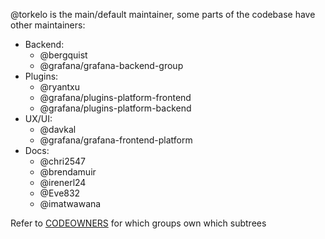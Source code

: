 @torkelo is the main/default maintainer, some parts of the codebase have other maintainers:

- Backend:
  - @bergquist
  - @grafana/grafana-backend-group
- Plugins:
  - @ryantxu
  - @grafana/plugins-platform-frontend
  - @grafana/plugins-platform-backend
- UX/UI:
  - @davkal
  - @grafana/grafana-frontend-platform
- Docs:
  - @chri2547
  - @brendamuir
  - @irenerl24
  - @Eve832
  - @imatwawana

Refer to [CODEOWNERS](./github/CODEOWNERS) for which groups own which subtrees